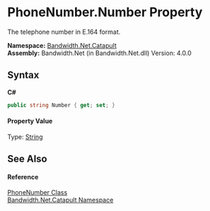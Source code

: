 ﻿# PhoneNumber.Number Property 
 

The telephone number in E.164 format.

**Namespace:**&nbsp;<a href ="N_Bandwidth_Net_Catapult.md">Bandwidth.Net.Catapult</a><br />**Assembly:**&nbsp;Bandwidth.Net (in Bandwidth.Net.dll) Version: 4.0.0

## Syntax

**C#**<br />
``` C#
public string Number { get; set; }
```


#### Property Value
Type: <a href="http://msdn2.microsoft.com/en-us/library/s1wwdcbf" target="_blank">String</a>

## See Also


#### Reference
<a href ="T_Bandwidth_Net_Catapult_PhoneNumber.md">PhoneNumber Class</a><br /><a href ="N_Bandwidth_Net_Catapult.md">Bandwidth.Net.Catapult Namespace</a><br />